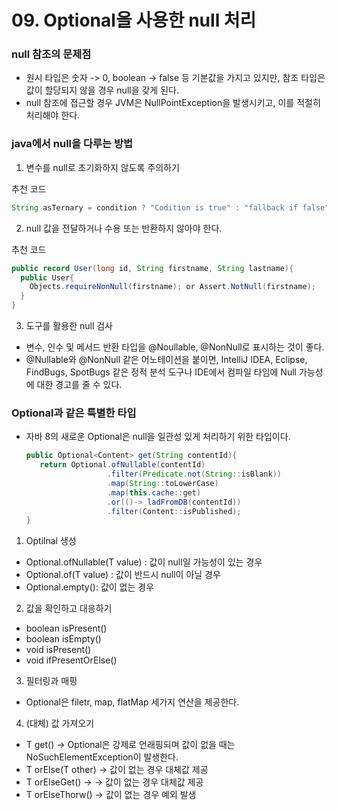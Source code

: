 # 09. Optional을 사용한 null 처리 

### null 참조의 문제점 
- 원시 타입은 숫자 -> 0, boolean -> false 등 기본값을 가지고 있지만, 참조 타입은 값이 할당되지 않을 경우 null을 갖게 된다. 
- null 참조에 접근할 경우 JVM은 NullPointException을 발생시키고, 이를 적절히 처리해야 한다. 

### java에서 null을 다루는 방법
1. 변수를 null로 초기화하지 않도록 주의하기 

추천 코드
```java
String asTernary = condition ? "Codition is true" : "fallback if false";

```

2. null 값을 전달하거나 수용 또는 반환하지 않아야 한다.
   
추천 코드
```java
public record User(long id, String firstname, String lastname){
  public User{
    Objects.requireNonNull(firstname); or Assert.NotNull(firstname); 
  }
}
```

3. 도구를 활용한 null 검사
- 변수, 인수 및 메서드 반환 타입을 @Noullable, @NonNull로 표시하는 것이 좋다. 
- @Nullable와 @NonNull 같은 어노테이션을 붙이면, IntelliJ IDEA, Eclipse, FindBugs, SpotBugs 같은 정적 분석 도구나 IDE에서 컴파일 타임에 Null 가능성에 대한 경고를 줄 수 있다. 

### Optional과 같은 특별한 타입 
- 자바 8의 새로운 Optional은 null을 일관성 있게 처리하기 위한 타입이다.

  ```java
  public Optional<Content> get(String contentId){
     return Optional.ofNullable(contentId)
                    .filter(Predicate.not(String::isBlank))
                    .map(String::toLowerCase)
                    .map(this.cache::get)
                    .or(()-> ladFromDB(contentId))
                    .filter(Content::isPublished);
  }
  ```

1. Optilnal 생성
- Optional.ofNullable(T value) : 값이 null일 가능성이 있는 경우
- Optional.of(T value) : 값이 반드시 null이 아닐 경우
- Optional.empty(): 값이 없는 경우

2. 값을 확인하고 대응하기
- boolean isPresent()
- boolean isEmpty()
- void isPresent()
- void ifPresentOrElse()

3. 필터링과 매핑
- Optional은 filetr, map, flatMap 세가지 연산을 제공한다.

4. (대체) 값 가져오기
- T get() -> Optional은 강제로 언래핑되며 값이 없을 때는 NoSuchElementException이 발생한다.
- T orElse(T other) -> 값이 없는 경우 대체값 제공 
- T orElseGet() -> -> 값이 없는 경우 대체값 제공 
- T orElseThorw() ->  값이 없는 경우 예외 발생 
  
